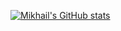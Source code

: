 [![Mikhail's GitHub stats](https://github-readme-stats.vercel.app/api?username=ac130kz)](https://github.com/ac130kz)
